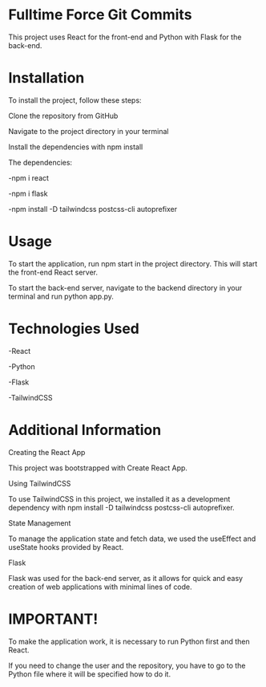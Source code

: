 # Fulltime Force Git Commits
This project uses React for the front-end and Python with Flask for the back-end.

# Installation
To install the project, follow these steps:

Clone the repository from GitHub

Navigate to the project directory in your terminal

Install the dependencies with npm install

The dependencies:

-npm i react

-npm i flask


-npm install -D tailwindcss postcss-cli autoprefixer

# Usage
To start the application, run npm start in the project directory. This will start the front-end React server.

To start the back-end server, navigate to the backend directory in your terminal and run python app.py.

# Technologies Used
-React

-Python

-Flask

-TailwindCSS


# Additional Information
Creating the React App

This project was bootstrapped with Create React App.

Using TailwindCSS

To use TailwindCSS in this project, we installed it as a development dependency with npm install -D tailwindcss postcss-cli autoprefixer.

State Management

To manage the application state and fetch data, we used the useEffect and useState hooks provided by React.

Flask

Flask was used for the back-end server, as it allows for quick and easy creation of web applications with minimal lines of code.

# IMPORTANT!

To make the application work, it is necessary to run Python first and then React.

If you need to change the user and the repository, you have to go to the Python file where it will be specified how to do it.

